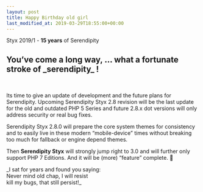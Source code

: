 ```yaml
---
layout: post
title: Happy Birthday old girl
last_modified_at: 2019-03-29T18:55:00+00:00
---
```


Styx 2019/1 - **15 years** of Serendipity

<div markdown="1">
 <div>

<h2>You’ve come a long way, ... what a fortunate stroke of _serendipity_ !</h2><br>

<p>Its time to give an update of development and the future plans for Serendipity. Upcoming Serendipity Styx 2.8 revision will be the last update for the old and outdated PHP 5 Series and future 2.8.x dot versions will only address security or real bug fixes.</p>

<p>Serendipity Styx 2.8.0 will prepare the core system themes for consistency and to easily live in these modern “mobile-device” times without breaking too much for fallback or engine depend themes.</p>

<p>Then <strong>Serendipity Styx</strong> will strongly jump right to 3.0 and will further only support PHP 7 Editions. And it will be (more) “feature” complete. 🙂</p>

<p>_I sat for years and found you saying:<br>Never mind old chap, I will resist<br>kill my bugs, that still persist!_</p>

 </div>
</div>


